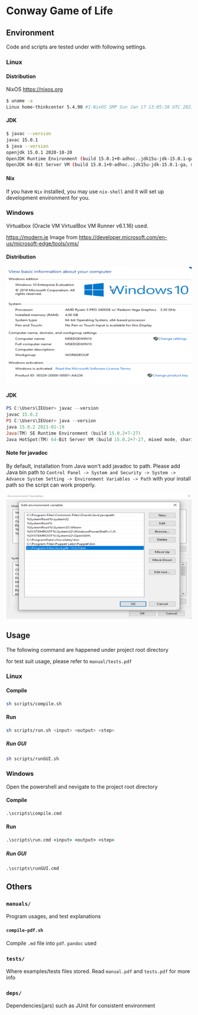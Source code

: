 # Conway Game of Life

## Environment

Code and scripts are tested under with following settings.

### Linux 

#### Distribution

NixOS https://nixos.org

```bash
$ uname -a
Linux home-thinkcenter 5.4.90 #1-NixOS SMP Sun Jan 17 13:05:38 UTC 2021 x86_64 GNU/Linux
```

#### JDK

```bash
$ javac --version
javac 15.0.1
$ java --version
openjdk 15.0.1 2020-10-20
OpenJDK Runtime Environment (build 15.0.1+0-adhoc..jdk15u-jdk-15.0.1-ga)
OpenJDK 64-Bit Server VM (build 15.0.1+0-adhoc..jdk15u-jdk-15.0.1-ga, mixed mode, sharing)
```

#### Nix

If you have `Nix` installed, you may use `nix-shell` and it will set up development environment for you. 

### Windows

Virtualbox (Oracle VM VirtualBox VM Runner v6.1.16) used.

https://modern.ie Image from https://developer.microsoft.com/en-us/microsoft-edge/tools/vms/

#### Distribution

![](./windows.png)

#### JDK

```powershell
PS C:\Users\IEUser> javac --version
javac 15.0.2
PS C:\Users\IEUser> java --version
java 15.0.2 2021-01-19
Java(TM) SE Runtime Environment (build 15.0.2+7-27)
Java HotSpot(TM) 64-Bit Server VM (build 15.0.2+7-27, mixed mode, sharing)
```

#### Note for javadoc

By default, installation from Java won't add javadoc to path. Please add Java bin path to `Control Panel -> System and Security -> System -> Advance System Setting -> Environment Variables -> Path` with your install path so the script can work properly.

![](./windows_path.png)


## Usage

The following command are happened under project root directory

for test suit usage, please refer to `manual/tests.pdf`

### Linux

#### Compile

```bash
sh scripts/compile.sh
```

#### Run

```bash
sh scripts/run.sh <input> <output> <step>
```

##### Run GUI

```bash
sh scripts/runGUI.sh
```

### Windows

Open the powershell and nevigate to the project root directory

#### Compile

```cmd
.\scripts\compile.cmd
```

#### Run

```cmd
.\scripts\run.cmd <input> <output> <step>
```

##### Run GUI

```cmd
.\scripts\runGUI.cmd
```

## Others

### `manuals/`

Program usages, and test explanations

#### `compile-pdf.sh`

Compile `.md` file into `pdf`. `pandoc` used

### `tests/`

Where examples/tests files stored. Read `manual.pdf` and `tests.pdf` for more info

### `deps/`

Dependencies(jars) such as JUnit for consistent environment